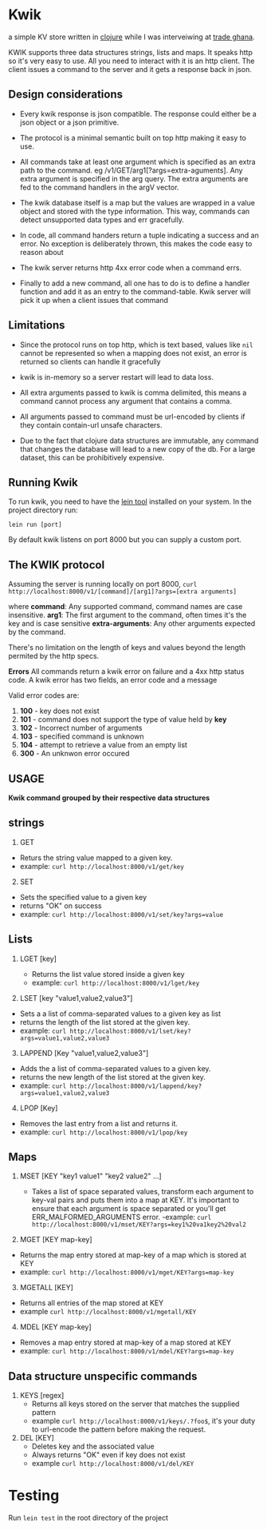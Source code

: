 # Kwik 
  a simple KV store written in [clojure](https://clojure.org) while I was interveiwing at [trade ghana]("https://tradeghana.co"). 


KWIK supports three data structures strings, lists and maps. It speaks http so it's very easy to use. All you need to interact with it is an http client. The client issues a command to the server and it gets a response back in json. 



## Design considerations

- Every kwik response is json compatible. The response could 
  either be a json object or a json primitive.

- The protocol is a minimal semantic built on top http making it 
easy to use. 

- All commands take at least one argument which is specified as an extra path to the command. eg /v1/GET/arg1[?args=extra-aguments]. Any extra argument is specified in the arg query. The extra arguments are fed to the command handlers in the argV vector.

- The kwik database itself is a map but the values are wrapped in a value object and stored with the type information. This way, commands can detect unsupported data types and err gracefully.

- In code, all command handers return a tuple indicating a success and an error. No exception is deliberately thrown, this makes the code easy to reason about 

- The kwik server returns http 4xx error code when a command errs. 

- Finally to add a new command, all one has to do is to define a handler 
function and add it as an entry to the command-table. Kwik server will pick it up when a client issues that command



## Limitations
- Since the protocol runs on top http, which is text based, values like `nil` cannot be represented so when a mapping does not exist, an error is returned so clients can handle it gracefully

- kwik is in-memory so a server restart will lead to data loss.

- All extra arguments passed to kwik is comma delimited, this means a command cannot process any argument that contains a comma.

- All arguments passed to command must be url-encoded by clients if they contain contain-url unsafe characters. 

- Due to the fact that clojure data structures are immutable, any command that changes the database will lead to a new copy of the db. For a large dataset, this can be prohibitively expensive.


## Running Kwik

To run kwik, you need to have the [lein tool](https://leiningen.org/) installed on your system. In the project directory run:

`lein run [port]`

By default kwik listens on port 8000 but you can supply a custom port.

## The KWIK protocol

Assuming the server is running locally on port 8000,
`curl http://localhost:8000/v1/[command]/[arg1]?args=[extra arguments]`

where
 **command**: Any supported command, command names are case insensitive.
 **arg1**: The first argument to the command, often times it's the key and is 		    case sensitive
 **extra-arguments**: Any other arguments expected by the command. 

There's no limitation on the length of keys and values beyond the length permited by the http specs.


**Errors**
All commands return a kwik error on failure and a 4xx http status code. 
A kwik error has two fields, an error code and a message

Valid error codes are:
1. **100** - key does not exist 
2. **101** - command does not support the type of value held by **key**
3. **102** - Incorrect number of arguments 
4. **103** - specified command is unknown
5. **104** - attempt to retrieve a value from an empty list
6. **300** - An unknwon error occured

 

## USAGE 

**Kwik command grouped by their respective data structures**

## strings
1. GET 
  - Returs the string value mapped to a given key. 
  - example: `curl http://localhost:8000/v1/get/key` 
2. SET 
  - Sets the specified value to a given key
  - returns "OK" on success 
  - example: `curl http://localhost:8000/v1/set/key?args=value`


## Lists
1. LGET [key]
   - Returns the list value stored inside a given key
   - example: `curl http://localhost:8000/v1/lget/key`

2. LSET [key "value1,value2,value3"]
  - Sets a a list of comma-separated values to a given key as list
  - returns the length of the list stored at the given key.
  - example: `curl http://localhost:8000/v1/lset/key?args=value1,value2,value3` 

3. LAPPEND [Key "value1,value2,value3"]
  - Adds the a list of comma-separated values to a given key.
  - returns the new length of the list stored at the given key.
  - example: `curl http://localhost:8000/v1/lappend/key?args=value1,value2,value3` 

4. LPOP [Key]
  - Removes the last entry from a list and returns it.
  - example: `curl http://localhost:8000/v1/lpop/key` 

## Maps
1. MSET [KEY "key1 value1" "key2 value2" ...]
   - Takes a list of space separated values, transform each argument to key-val pairs and puts them into a map at KEY. It's important to ensure that each argument is space separated or you'll get ERR_MALFORMED_ARGUMENTS error.
  -example: `curl http://localhost:8000/v1/mset/KEY?args=key1%20va1key2%20val2`

2. MGET [KEY map-key]
  - Returns the map entry stored at map-key of a map which is stored at KEY
  - example: `curl http://localhost:8000/v1/mget/KEY?args=map-key`
3. MGETALL [KEY]
  - Returns all entries of the map stored at KEY
  - example `curl http://localhost:8000/v1/mgetall/KEY`
4. MDEL [KEY map-key]
  - Removes a map entry stored at map-key of a map stored at KEY
  - example: `curl http://localhost:8000/v1/mdel/KEY?args=map-key`


## Data structure unspecific commands

1. KEYS [regex]
   - Returns all keys stored on the server that matches the supplied pattern
   - example `curl http://localhost:8000/v1/keys/.?foo$`, it's your duty to url-encode 
     the pattern before making the request.
2. DEL [KEY]
   - Deletes key and the associated value
   - Always returns "OK" even if key does not exist
   - example `curl http://localhost:8000/v1/del/KEY`



# Testing

Run `lein test` in the root directory of the project
